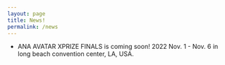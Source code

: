 ```yaml
---
layout: page
title: News!
permalink: /news
---
```

- ANA AVATAR XPRIZE FINALS is coming soon! 2022 Nov. 1 - Nov. 6 in long beach convention center, LA, USA.
